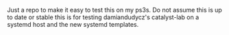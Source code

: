 Just a repo to make it easy to test this on my ps3s.
Do not assume this is up to date or stable this is
for testing damiandudycz's catalyst-lab on a systemd
host and the new systemd templates.
